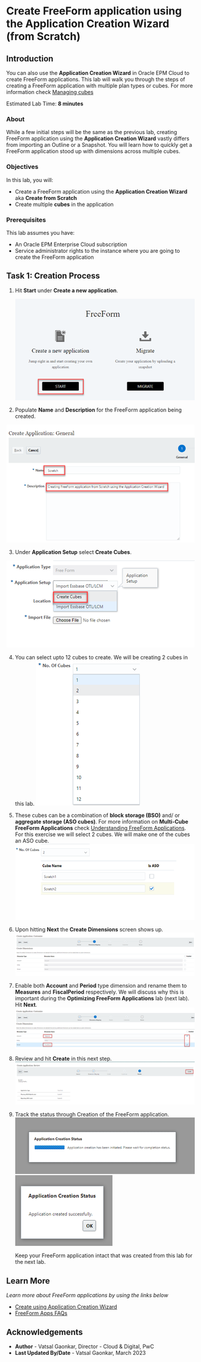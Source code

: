 # Create FreeForm application using the Application Creation Wizard (from Scratch)

## Introduction

You can also use the **Application Creation Wizard** in Oracle EPM Cloud to create FreeForm applications. This lab will walk you through the steps of creating a FreeForm application with multiple plan types or cubes. For more information check [Managing cubes](https://docs.oracle.com/en/cloud/saas/planning-budgeting-cloud/pfusa/plantype.html)

Estimated Lab Time: **8 minutes**

### About
While a few initial steps will be the same as the previous lab, creating FreeForm application using the **Application Creation Wizard** vastly differs from importing an Outline or a Snapshot. You will learn how to quickly get a FreeForm application stood up with dimensions across multiple cubes.

### Objectives

In this lab, you will:
* Create a FreeForm application using the **Application Creation Wizard** aka **Create from Scratch**
* Create multiple **cubes** in the application

### Prerequisites

This lab assumes you have:
* An Oracle EPM Enterprise Cloud subscription
* Service administrator rights to the instance where you are going to create the FreeForm application


## Task 1: Creation Process

1. Hit **Start** under **Create a new application**.

	![Image alt text](images/selectstartforscratch.png)

2. Populate **Name** and **Description** for the FreeForm application being created.

  ![Image alt text](images/namedescription.png)

3. Under **Application Setup** select **Create Cubes**. 

  ![Image alt text](images/applicationsetup.png)

4. You can select upto 12 cubes to create. We will be creating 2 cubes in this lab.
  ![Image alt text](images/upto12cubes.png) 

5. These cubes can be a combination of **block storage (BSO)** and/ or  **aggregate storage (ASO cubes)**. For more information on **Multi-Cube FreeForm Applications** check [Understanding FreeForm Applications](https://docs.oracle.com/en/cloud/saas/planning-budgeting-cloud/pfusa/understanding_freeform_apps.html). For this exercise we will select 2 cubes. We will make one of the cubes an ASO cube.
  ![Image alt text](images/numberofcubes.png)

6. Upon hitting **Next** the **Create Dimensions** screen shows up.
  ![Image alt text](images/createdimensionff.png)

7. Enable both **Account** and **Period** type dimension and rename them to **Measures** and **FiscalPeriod** respectively. We will discuss why this is important during the **Optimizing FreeForm Applications** lab (next lab). Hit **Next**.
  ![Image alt text](images/accountfiscalperiod.png)

8. Review and hit **Create** in this next step. 
  ![Image alt text](images/createffscratch.png)

9. Track the status through Creation of the FreeForm application. 
  ![Image alt text](images/ffscratchcreationstatus.png)
  ![Image alt text](images/ffscratchcreated.png)
  
   Keep your FreeForm application intact that was created from this lab for the next lab. 

## Learn More

*Learn more about FreeForm applications by using the links below*

* [Create using Application Creation Wizard](https://docs.oracle.com/en/cloud/saas/planning-budgeting-cloud/pfusa/creating_a_freeform_app_using_the_application_creation_wizard.html)
* [FreeForm Apps FAQs](https://docs.oracle.com/en/cloud/saas/planning-budgeting-cloud/pfusa/freeform_apps_faq.html)

## Acknowledgements
* **Author** - Vatsal Gaonkar, Director - Cloud & Digital, PwC
* **Last Updated By/Date** - Vatsal Gaonkar, March 2023